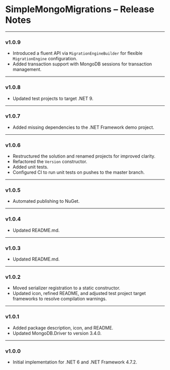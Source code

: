 # SimpleMongoMigrations – Release Notes

---

### v1.0.9
- Introduced a fluent API via `MigrationEngineBuilder` for flexible `MigrationEngine` configuration.
- Added transaction support with MongoDB sessions for transaction management.

---

### v1.0.8
- Updated test projects to target .NET 9.

---

### v1.0.7
- Added missing dependencies to the .NET Framework demo project.

---

### v1.0.6
- Restructured the solution and renamed projects for improved clarity.
- Refactored the `Version` constructor.
- Added unit tests.
- Configured CI to run unit tests on pushes to the master branch.

---

### v1.0.5
- Automated publishing to NuGet.

---

### v1.0.4
- Updated README.md.

---

### v1.0.3
- Updated README.md.

---

### v1.0.2
- Moved serializer registration to a static constructor.
- Updated icon, refined README, and adjusted test project target frameworks to resolve compilation warnings.

---

### v1.0.1
- Added package description, icon, and README.
- Updated MongoDB.Driver to version 3.4.0.

---

### v1.0.0
- Initial implementation for .NET 6 and .NET Framework 4.7.2.